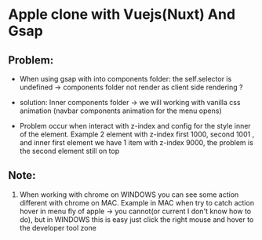 # Apple clone with Vuejs(Nuxt) And Gsap

## Problem:

- When using gsap with into components folder: the self.selector is undefined -> components folder not render as client side rendering ?

* solution: Inner components folder -> we will working with vanilla css animation (navbar components animation for the menu opens)

- Problem occur when interact with z-index and config for the style inner of the element. Example 2 element with z-index first 1000, second 1001 , and inner first element we have 1 item with z-index 9000, the problem is the second element still on top

## Note:

1. When working with chrome on WINDOWS you can see some action different with chrome on MAC. Example in MAC when try to catch action hover in menu fly of apple -> you cannot(or current I don't know how to do), but in WINDOWS this is easy just click the right mouse and hover to the developer tool zone
